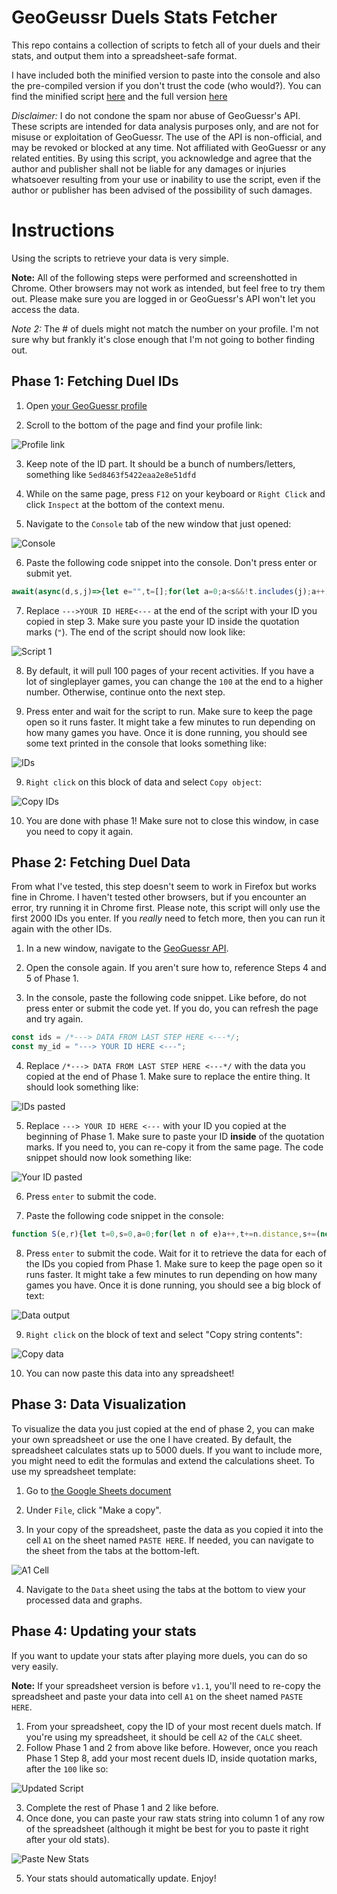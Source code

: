 # GeoGeussr Duels Stats Fetcher

This repo contains a collection of scripts to fetch all of your duels and their stats, and output them into a spreadsheet-safe format.

I have included both the minified version to paste into the console and also the pre-compiled version if you don't trust the code (who would?). You can find the minified script [here](main_condensed.js) and the full version [here](main.js)


*Disclaimer:* I do not condone the spam nor abuse of GeoGuessr's API. These scripts are intended for data analysis purposes only, and are not for misuse or exploitation of GeoGuessr. The use of the API is non-official, and may be revoked or blocked at any time. Not affiliated with GeoGuessr or any related entities. By using this script, you acknowledge and agree that the author and publisher shall not be liable for any damages or injuries whatsoever resulting from your use or inability to use the script, even if the author or publisher has been advised of the possibility of such damages.

# Instructions

Using the scripts to retrieve your data is very simple. 

**Note:** All of the following steps were performed and screenshotted in Chrome. Other browsers may not work as intended, but feel free to try them out. Please make sure you are logged in or GeoGuessr's API won't let you access the data.

*Note 2:* The # of duels might not match the number on your profile. I'm not sure why but frankly it's close enough that I'm not going to bother finding out.

## Phase 1: Fetching Duel IDs

1. Open [your GeoGuessr profile](https://www.geoguessr.com/me/profile)

2. Scroll to the bottom of the page and find your profile link:

![Profile link](images/profile_link.png)

3. Keep note of the ID part. It should be a bunch of numbers/letters, something like `5ed8463f5422eaa2e8e51dfd`

4. While on the same page, press `F12` on your keyboard or `Right Click` and click `Inspect` at the bottom of the context menu.

5. Navigate to the `Console` tab of the new window that just opened:

![Console](images/console.png)

6. Paste the following code snippet into the console. Don't press enter or submit yet.
```javascript
await(async(d,s,j)=>{let e="",t=[];for(let a=0;a<s&&!t.includes(j);a++){console.log("Fetching page",a+1);let l="https://www.geoguessr.com/api/v4/feed/private";""!==e&&(l+="?paginationToken="+e);let n=await fetch(l),g=JSON.parse(n=await n.text());if(0===g.entries.length){console.log("All data fetched.");break}t.push(...[...n.matchAll(/\\"gameId\\":\\"([\w\d\-]*)\\",\\"gameMode\\":\\"Duels\\"/g)].map(e=>e[1])),e=btoa(`{"HashKey":{"S":"${d+"_activity"}"},"Created":{"S":"${g.entries[g.entries.length-1].time.substring(0,23)+"Z"}"}}`),await new Promise(e=>{setTimeout(()=>{e()},500)})}t=t.filter((v,i,a)=>a.indexOf(v)===i);return t.includes(j)?t.slice(0,t.indexOf(j)):t})("--->YOUR ID HERE<---",100);
```

7. Replace `--->YOUR ID HERE<---` at the end of the script with your ID you copied in step 3. Make sure you paste your ID inside the quotation marks (`"`). The end of the script should now look like:

![Script 1](images/step1.png)

8. By default, it will pull 100 pages of your recent activities. If you have a lot of singleplayer games, you can change the `100` at the end to a higher number. Otherwise, continue onto the next step.

8. Press enter and wait for the script to run. Make sure to keep the page open so it runs faster. It might take a few minutes to run depending on how many games you have. Once it is done running, you should see some text printed in the console that looks something like:

![IDs](images/ids.png)

9. `Right click` on this block of data and select `Copy object`:

![Copy IDs](images/copy_ids.png)

10. You are done with phase 1! Make sure not to close this window, in case you need to copy it again.


## Phase 2: Fetching Duel Data

From what I've tested, this step doesn't seem to work in Firefox but works fine in Chrome. I haven't tested other browsers, but if you encounter an error, try running it in Chrome first. Please note, this script will only use the first 2000 IDs you enter. If you *really* need to fetch more, then you can run it again with the other IDs.

1. In a new window, navigate to the [GeoGuessr API](https://game-server.geoguessr.com/).

2. Open the console again. If you aren't sure how to, reference Steps 4 and 5 of Phase 1.

3. In the console, paste the following code snippet. Like before, do not press enter or submit the code yet. If you do, you can refresh the page and try again.
```javascript
const ids = /*---> DATA FROM LAST STEP HERE <---*/;
const my_id = "---> YOUR ID HERE <---";
```

4. Replace `/*---> DATA FROM LAST STEP HERE <---*/` with the data you copied at the end of Phase 1. Make sure to replace the entire thing. It should look something like:

![IDs pasted](images/ids_pasted.png)

5. Replace `---> YOUR ID HERE <---` with your ID you copied at the beginning of Phase 1. Make sure to paste your ID **inside** of the quotation marks. If you need to, you can re-copy it from the same page. The code snippet should now look something like:

![Your ID pasted](images/my_id.png)

6. Press `enter` to submit the code.

7. Paste the following code snippet in the console:
```javascript
function S(e,r){let t=0,s=0,a=0;for(let n of e)a++,t+=n.distance,s+=(new Date(n.created)-new Date(r[n.roundNumber-1].startTime))/1e3;return 0===a?["",""]:[t/a,s/a]}(await(async function D(e,r){d=[];let t=1;for(let s of r.slice(0,2000)){console.log("Fetching duel #"+t++);let l=await fetch("https://game-server.geoguessr.com/api/duels/"+s);l=await l.json();let o=[];for(let i of(o[0]=l.gameId,o[1]=l.currentRoundNumber,o[2]=new Date(l.rounds[0].startTime).toLocaleString("en-US"),o[3]=new Date(l.rounds[o[1]-1].endTime).toLocaleString("en-US"),l.teams))if(i.players[0].playerId===e){if(o[4]=i.health,null===i.players[0].progressChange)o[5]=i.players[0].rating,o[6]=o[5];else{let $=i.players[0].progressChange.competitiveProgress;null===$?(o[5]=i.players[0].rating,o[6]=o[5]):(o[5]=$.ratingBefore,o[6]=$.ratingAfter)}[o[7],o[8]]=S(i.players[0].guesses,l.rounds)}else o[9]=i.players[0].playerId,o[10]=i.health,o[11]=i.players[0].rating,[o[12],o[13]]=S(i.players[0].guesses,l.rounds);d.push(o),await (new Promise(e=>{setTimeout(()=>e(),100)}))}return d})(my_id,ids)).map(v => v.join("\t")).join("\n");
```

8. Press `enter` to submit the code. Wait for it to retrieve the data for each of the IDs you copied from Phase 1. Make sure to keep the page open so it runs faster. It might take a few minutes to run depending on how many games you have. Once it is done running, you should see a big block of text:

![Data output](images/data_output.png)

9. `Right click` on the block of text and select "Copy string contents":

![Copy data](images/copy_string.png)

10. You can now paste this data into any spreadsheet!

## Phase 3: Data Visualization

To visualize the data you just copied at the end of phase 2, you can make your own spreadsheet or use the one I have created. By default, the spreadsheet calculates stats up to 5000 duels. If you want to include more, you might need to edit the formulas and extend the calculations sheet. To use my spreadsheet template:

1. Go to [the Google Sheets document](https://docs.google.com/spreadsheets/d/1rz5nRHU-lnUDRdMF8QLMaWB_JkRrGSWsUGKtE-XkPPY/edit?usp=sharing)

2. Under `File`, click "Make a copy".

3. In your copy of the spreadsheet, paste the data as you copied it into the cell `A1` on the sheet named `PASTE HERE`. If needed, you can navigate to the sheet from the tabs at the bottom-left.

![A1 Cell](images/A1.png)

4. Navigate to the `Data` sheet using the tabs at the bottom to view your processed data and graphs.


## Phase 4: Updating your stats
If you want to update your stats after playing more duels, you can do so very easily. 

**Note:** If your spreadsheet version is before `v1.1`, you'll need to re-copy the spreadsheet and paste your data into cell `A1` on the sheet named `PASTE HERE`.

1. From your spreadsheet, copy the ID of your most recent duels match. If you're using my spreadsheet, it should be cell `A2` of the `CALC` sheet.
2. Follow Phase 1 and 2 from above like before. However, once you reach Phase 1 Step 8, add your most recent duels ID, inside quotation marks, after the `100` like so:

![Updated Script](images/update.png)

3. Complete the rest of Phase 1 and 2 like before.
4. Once done, you can paste your raw stats string into column 1 of any row of the spreadsheet (although it might be best for you to paste it right after your old stats).

![Paste New Stats](images/updatepaste.png)

5. Your stats should automatically update. Enjoy!